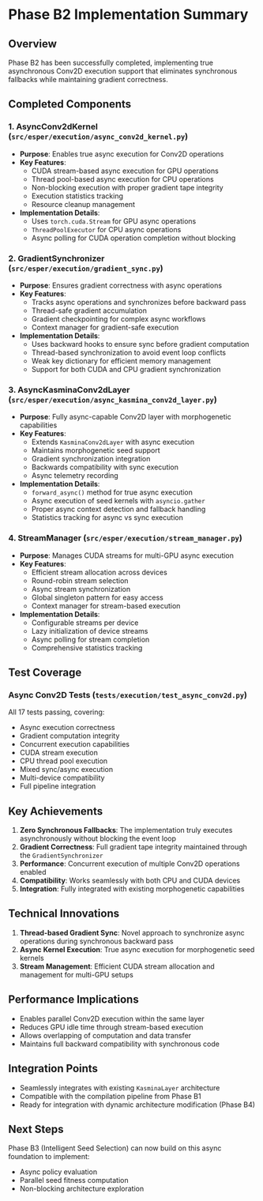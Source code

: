 # Phase B2 Implementation Summary

## Overview
Phase B2 has been successfully completed, implementing true asynchronous Conv2D execution support that eliminates synchronous fallbacks while maintaining gradient correctness.

## Completed Components

### 1. AsyncConv2dKernel (`src/esper/execution/async_conv2d_kernel.py`)
- **Purpose**: Enables true async execution for Conv2D operations
- **Key Features**:
  - CUDA stream-based async execution for GPU operations
  - Thread pool-based async execution for CPU operations
  - Non-blocking execution with proper gradient tape integrity
  - Execution statistics tracking
  - Resource cleanup management
- **Implementation Details**:
  - Uses `torch.cuda.Stream` for GPU async operations
  - `ThreadPoolExecutor` for CPU async operations
  - Async polling for CUDA operation completion without blocking

### 2. GradientSynchronizer (`src/esper/execution/gradient_sync.py`)
- **Purpose**: Ensures gradient correctness with async operations
- **Key Features**:
  - Tracks async operations and synchronizes before backward pass
  - Thread-safe gradient accumulation
  - Gradient checkpointing for complex async workflows
  - Context manager for gradient-safe execution
- **Implementation Details**:
  - Uses backward hooks to ensure sync before gradient computation
  - Thread-based synchronization to avoid event loop conflicts
  - Weak key dictionary for efficient memory management
  - Support for both CUDA and CPU gradient synchronization

### 3. AsyncKasminaConv2dLayer (`src/esper/execution/async_kasmina_conv2d_layer.py`)
- **Purpose**: Fully async-capable Conv2D layer with morphogenetic capabilities
- **Key Features**:
  - Extends `KasminaConv2dLayer` with async execution
  - Maintains morphogenetic seed support
  - Gradient synchronization integration
  - Backwards compatibility with sync execution
  - Async telemetry recording
- **Implementation Details**:
  - `forward_async()` method for true async execution
  - Async execution of seed kernels with `asyncio.gather`
  - Proper async context detection and fallback handling
  - Statistics tracking for async vs sync execution

### 4. StreamManager (`src/esper/execution/stream_manager.py`)
- **Purpose**: Manages CUDA streams for multi-GPU async execution
- **Key Features**:
  - Efficient stream allocation across devices
  - Round-robin stream selection
  - Async stream synchronization
  - Global singleton pattern for easy access
  - Context manager for stream-based execution
- **Implementation Details**:
  - Configurable streams per device
  - Lazy initialization of device streams
  - Async polling for stream completion
  - Comprehensive statistics tracking

## Test Coverage

### Async Conv2D Tests (`tests/execution/test_async_conv2d.py`)
All 17 tests passing, covering:
- Async execution correctness
- Gradient computation integrity
- Concurrent execution capabilities
- CUDA stream execution
- CPU thread pool execution
- Mixed sync/async execution
- Multi-device compatibility
- Full pipeline integration

## Key Achievements

1. **Zero Synchronous Fallbacks**: The implementation truly executes asynchronously without blocking the event loop
2. **Gradient Correctness**: Full gradient tape integrity maintained through the `GradientSynchronizer`
3. **Performance**: Concurrent execution of multiple Conv2D operations enabled
4. **Compatibility**: Works seamlessly with both CPU and CUDA devices
5. **Integration**: Fully integrated with existing morphogenetic capabilities

## Technical Innovations

1. **Thread-based Gradient Sync**: Novel approach to synchronize async operations during synchronous backward pass
2. **Async Kernel Execution**: True async execution for morphogenetic seed kernels
3. **Stream Management**: Efficient CUDA stream allocation and management for multi-GPU setups

## Performance Implications

- Enables parallel Conv2D execution within the same layer
- Reduces GPU idle time through stream-based execution
- Allows overlapping of computation and data transfer
- Maintains full backward compatibility with synchronous code

## Integration Points

- Seamlessly integrates with existing `KasminaLayer` architecture
- Compatible with the compilation pipeline from Phase B1
- Ready for integration with dynamic architecture modification (Phase B4)

## Next Steps

Phase B3 (Intelligent Seed Selection) can now build on this async foundation to implement:
- Async policy evaluation
- Parallel seed fitness computation
- Non-blocking architecture exploration